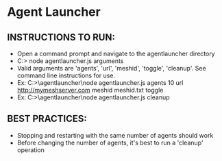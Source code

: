 ﻿# Agent Launcher

INSTRUCTIONS TO RUN:
-------------------------------------------------------
*	Open a command prompt and navigate to the agentlauncher directory
*	C:> node agentlauncher.js arguments
*	Valid arguments are 'agents', 'url', 'meshid', 'toggle', 'cleanup'.  See command line instructions for use.
*	Ex: C:>\agentlauncher\node agentlauncher.js agents 10 url http://mymeshserver.com meshid meshid.txt toggle
*	Ex: C:>\agentlauncher\node agentlauncher.js cleanup 

BEST PRACTICES:
--------------------------------------------------------
*	Stopping and restarting with the same number of agents should work
*	Before changing the number of agents, it's best to run a 'cleanup' operation

